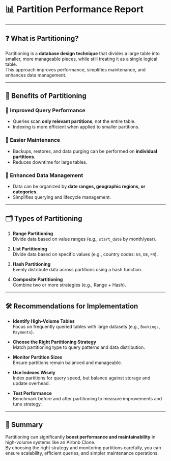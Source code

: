 # 📊 Partition Performance Report

---

## ❓ What is Partitioning?
Partitioning is a **database design technique** that divides a large table into smaller, more manageable pieces, while still treating it as a single logical table.  
This approach improves performance, simplifies maintenance, and enhances data management.

---

## 🌟 Benefits of Partitioning

### 🔹 Improved Query Performance
- Queries scan **only relevant partitions**, not the entire table.  
- Indexing is more efficient when applied to smaller partitions.  

### 🔹 Easier Maintenance
- Backups, restores, and data purging can be performed on **individual partitions**.  
- Reduces downtime for large tables.  

### 🔹 Enhanced Data Management
- Data can be organized by **date ranges, geographic regions, or categories**.  
- Simplifies querying and lifecycle management.  

---

## 🗂️ Types of Partitioning

1. **Range Partitioning**  
   Divide data based on value ranges (e.g., `start_date` by month/year).  

2. **List Partitioning**  
   Divide data based on specific values (e.g., country codes: `US`, `DE`, `FR`).  

3. **Hash Partitioning**  
   Evenly distribute data across partitions using a hash function.  

4. **Composite Partitioning**  
   Combine two or more strategies (e.g., Range + Hash).  

---

## 🛠️ Recommendations for Implementation

- **Identify High-Volume Tables**  
  Focus on frequently queried tables with large datasets (e.g., `Bookings`, `Payments`).  

- **Choose the Right Partitioning Strategy**  
  Match partitioning type to query patterns and data distribution.  

- **Monitor Partition Sizes**  
  Ensure partitions remain balanced and manageable.  

- **Use Indexes Wisely**  
  Index partitions for query speed, but balance against storage and update overhead.  

- **Test Performance**  
  Benchmark before and after partitioning to measure improvements and tune strategy.  

---

## 📌 Summary
Partitioning can significantly **boost performance and maintainability** in high-volume systems like an Airbnb Clone.  
By choosing the right strategy and monitoring partitions carefully, you can ensure scalability, efficient queries, and simpler maintenance operations.

